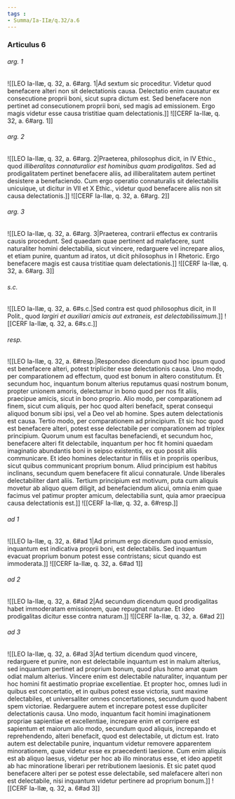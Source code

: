 ```yaml
---
tags : 
- Summa/Ia-IIæ/q.32/a.6
---
```


### Articulus 6

###### arg. 1
![[LEO Ia-IIæ, q. 32, a. 6#arg. 1|Ad sextum sic proceditur. Videtur quod benefacere alteri non sit delectationis causa. Delectatio enim causatur ex consecutione proprii boni, sicut supra dictum est. Sed benefacere non pertinet ad consecutionem proprii boni, sed magis ad emissionem. Ergo magis videtur esse causa tristitiae quam delectationis.]]
![[CERF Ia-IIæ, q. 32, a. 6#arg. 1]]

###### arg. 2
![[LEO Ia-IIæ, q. 32, a. 6#arg. 2|Praeterea, philosophus dicit, in IV Ethic., quod *illiberalitas connaturalior est hominibus quam prodigalitas*. Sed ad prodigalitatem pertinet benefacere aliis, ad illiberalitatem autem pertinet desistere a benefaciendo. Cum ergo operatio connaturalis sit delectabilis unicuique, ut dicitur in VII et X Ethic., videtur quod benefacere aliis non sit causa delectationis.]]
![[CERF Ia-IIæ, q. 32, a. 6#arg. 2]]

###### arg. 3
![[LEO Ia-IIæ, q. 32, a. 6#arg. 3|Praeterea, contrarii effectus ex contrariis causis procedunt. Sed quaedam quae pertinent ad malefacere, sunt naturaliter homini delectabilia, sicut vincere, redarguere vel increpare alios, et etiam punire, quantum ad iratos, ut dicit philosophus in I Rhetoric. Ergo benefacere magis est causa tristitiae quam delectationis.]]
![[CERF Ia-IIæ, q. 32, a. 6#arg. 3]]

###### s.c.
![[LEO Ia-IIæ, q. 32, a. 6#s.c.|Sed contra est quod philosophus dicit, in II Polit., quod *largiri et auxiliari amicis aut extraneis, est delectabilissimum*.]]
![[CERF Ia-IIæ, q. 32, a. 6#s.c.]]

###### resp.
![[LEO Ia-IIæ, q. 32, a. 6#resp.|Respondeo dicendum quod hoc ipsum quod est benefacere alteri, potest tripliciter esse delectationis causa. Uno modo, per comparationem ad effectum, quod est bonum in altero constitutum. Et secundum hoc, inquantum bonum alterius reputamus quasi nostrum bonum, propter unionem amoris, delectamur in bono quod per nos fit aliis, praecipue amicis, sicut in bono proprio. Alio modo, per comparationem ad finem, sicut cum aliquis, per hoc quod alteri benefacit, sperat consequi aliquod bonum sibi ipsi, vel a Deo vel ab homine. Spes autem delectationis est causa. Tertio modo, per comparationem ad principium. Et sic hoc quod est benefacere alteri, potest esse delectabile per comparationem ad triplex principium. Quorum unum est facultas benefaciendi, et secundum hoc, benefacere alteri fit delectabile, inquantum per hoc fit homini quaedam imaginatio abundantis boni in seipso existentis, ex quo possit aliis communicare. Et ideo homines delectantur in filiis et in propriis operibus, sicut quibus communicant proprium bonum. Aliud principium est habitus inclinans, secundum quem benefacere fit alicui connaturale. Unde liberales delectabiliter dant aliis. Tertium principium est motivum, puta cum aliquis movetur ab aliquo quem diligit, ad benefaciendum alicui, omnia enim quae facimus vel patimur propter amicum, delectabilia sunt, quia amor praecipua causa delectationis est.]]
![[CERF Ia-IIæ, q. 32, a. 6#resp.]]

###### ad 1
![[LEO Ia-IIæ, q. 32, a. 6#ad 1|Ad primum ergo dicendum quod emissio, inquantum est indicativa proprii boni, est delectabilis. Sed inquantum evacuat proprium bonum potest esse contristans; sicut quando est immoderata.]]
![[CERF Ia-IIæ, q. 32, a. 6#ad 1]]

###### ad 2
![[LEO Ia-IIæ, q. 32, a. 6#ad 2|Ad secundum dicendum quod prodigalitas habet immoderatam emissionem, quae repugnat naturae. Et ideo prodigalitas dicitur esse contra naturam.]]
![[CERF Ia-IIæ, q. 32, a. 6#ad 2]]

###### ad 3
![[LEO Ia-IIæ, q. 32, a. 6#ad 3|Ad tertium dicendum quod vincere, redarguere et punire, non est delectabile inquantum est in malum alterius, sed inquantum pertinet ad proprium bonum, quod plus homo amat quam odiat malum alterius. Vincere enim est delectabile naturaliter, inquantum per hoc homini fit aestimatio propriae excellentiae. Et propter hoc, omnes ludi in quibus est concertatio, et in quibus potest esse victoria, sunt maxime delectabiles, et universaliter omnes concertationes, secundum quod habent spem victoriae. Redarguere autem et increpare potest esse dupliciter delectationis causa. Uno modo, inquantum facit homini imaginationem propriae sapientiae et excellentiae, increpare enim et corripere est sapientum et maiorum alio modo, secundum quod aliquis, increpando et reprehendendo, alteri benefacit, quod est delectabile, ut dictum est. Irato autem est delectabile punire, inquantum videtur removere apparentem minorationem, quae videtur esse ex praecedenti laesione. Cum enim aliquis est ab aliquo laesus, videtur per hoc ab illo minoratus esse, et ideo appetit ab hac minoratione liberari per retributionem laesionis. Et sic patet quod benefacere alteri per se potest esse delectabile, sed malefacere alteri non est delectabile, nisi inquantum videtur pertinere ad proprium bonum.]]
![[CERF Ia-IIæ, q. 32, a. 6#ad 3]]

